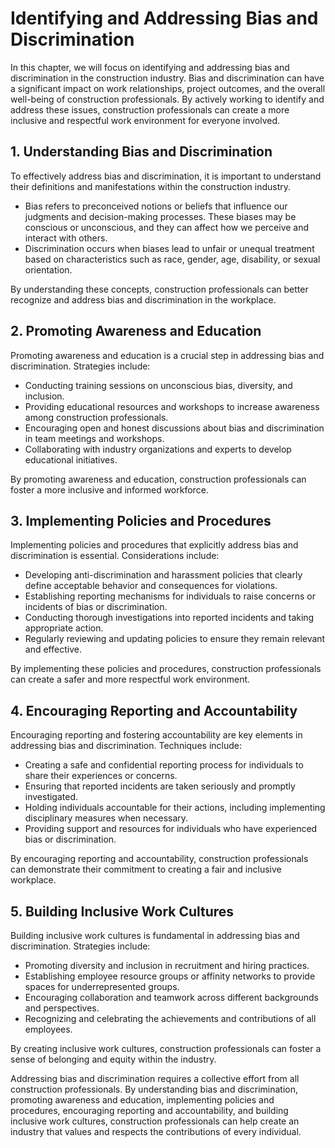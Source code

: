 # Identifying and Addressing Bias and Discrimination

In this chapter, we will focus on identifying and addressing bias and discrimination in the construction industry. Bias and discrimination can have a significant impact on work relationships, project outcomes, and the overall well-being of construction professionals. By actively working to identify and address these issues, construction professionals can create a more inclusive and respectful work environment for everyone involved.

## 1\. Understanding Bias and Discrimination

To effectively address bias and discrimination, it is important to understand their definitions and manifestations within the construction industry.

- Bias refers to preconceived notions or beliefs that influence our judgments and decision-making processes. These biases may be conscious or unconscious, and they can affect how we perceive and interact with others.
- Discrimination occurs when biases lead to unfair or unequal treatment based on characteristics such as race, gender, age, disability, or sexual orientation.

By understanding these concepts, construction professionals can better recognize and address bias and discrimination in the workplace.

## 2\. Promoting Awareness and Education

Promoting awareness and education is a crucial step in addressing bias and discrimination. Strategies include:

- Conducting training sessions on unconscious bias, diversity, and inclusion.
- Providing educational resources and workshops to increase awareness among construction professionals.
- Encouraging open and honest discussions about bias and discrimination in team meetings and workshops.
- Collaborating with industry organizations and experts to develop educational initiatives.

By promoting awareness and education, construction professionals can foster a more inclusive and informed workforce.

## 3\. Implementing Policies and Procedures

Implementing policies and procedures that explicitly address bias and discrimination is essential. Considerations include:

- Developing anti-discrimination and harassment policies that clearly define acceptable behavior and consequences for violations.
- Establishing reporting mechanisms for individuals to raise concerns or incidents of bias or discrimination.
- Conducting thorough investigations into reported incidents and taking appropriate action.
- Regularly reviewing and updating policies to ensure they remain relevant and effective.

By implementing these policies and procedures, construction professionals can create a safer and more respectful work environment.

## 4\. Encouraging Reporting and Accountability

Encouraging reporting and fostering accountability are key elements in addressing bias and discrimination. Techniques include:

- Creating a safe and confidential reporting process for individuals to share their experiences or concerns.
- Ensuring that reported incidents are taken seriously and promptly investigated.
- Holding individuals accountable for their actions, including implementing disciplinary measures when necessary.
- Providing support and resources for individuals who have experienced bias or discrimination.

By encouraging reporting and accountability, construction professionals can demonstrate their commitment to creating a fair and inclusive workplace.

## 5\. Building Inclusive Work Cultures

Building inclusive work cultures is fundamental in addressing bias and discrimination. Strategies include:

- Promoting diversity and inclusion in recruitment and hiring practices.
- Establishing employee resource groups or affinity networks to provide spaces for underrepresented groups.
- Encouraging collaboration and teamwork across different backgrounds and perspectives.
- Recognizing and celebrating the achievements and contributions of all employees.

By creating inclusive work cultures, construction professionals can foster a sense of belonging and equity within the industry.

Addressing bias and discrimination requires a collective effort from all construction professionals. By understanding bias and discrimination, promoting awareness and education, implementing policies and procedures, encouraging reporting and accountability, and building inclusive work cultures, construction professionals can help create an industry that values and respects the contributions of every individual.
